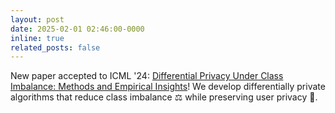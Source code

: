 ```yaml
---
layout: post
date: 2025-02-01 02:46:00-0000
inline: true
related_posts: false
---
```


New paper accepted to ICML '24: [Differential Privacy Under Class Imbalance: Methods and Empirical Insights](https://arxiv.org/abs/2411.05733)! We develop differentially private algorithms that reduce class imbalance ⚖️ while preserving user privacy 💪.
